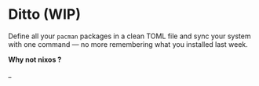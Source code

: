 # Ditto (WIP)

Define all your `pacman` packages in a clean TOML file and sync your system with one command — no more remembering what you installed last week.

**Why not nixos ?**

_

